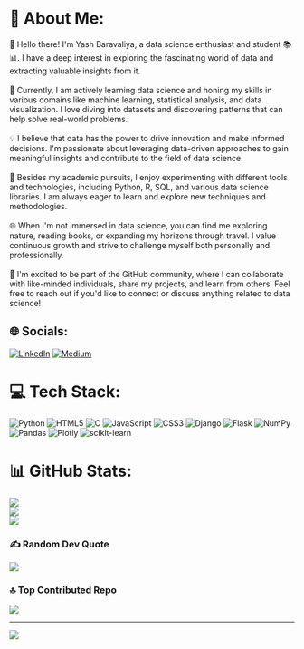 # 💫 About Me:
👋 Hello there! I'm Yash Baravaliya, a data science enthusiast and student 📚📊. I have a deep interest in exploring the fascinating world of data and extracting valuable insights from it.<br><br>🌟 Currently, I am actively learning data science and honing my skills in various domains like machine learning, statistical analysis, and data visualization. I love diving into datasets and discovering patterns that can help solve real-world problems.<br><br>💡 I believe that data has the power to drive innovation and make informed decisions. I'm passionate about leveraging data-driven approaches to gain meaningful insights and contribute to the field of data science.<br><br>🔬 Besides my academic pursuits, I enjoy experimenting with different tools and technologies, including Python, R, SQL, and various data science libraries. I am always eager to learn and explore new techniques and methodologies.<br><br>🌐 When I'm not immersed in data science, you can find me exploring nature, reading books, or expanding my horizons through travel. I value continuous growth and strive to challenge myself both personally and professionally.<br><br>🤝 I'm excited to be part of the GitHub community, where I can collaborate with like-minded individuals, share my projects, and learn from others. Feel free to reach out if you'd like to connect or discuss anything related to data science!


## 🌐 Socials:
[![LinkedIn](https://img.shields.io/badge/LinkedIn-%230077B5.svg?logo=linkedin&logoColor=white)](https://linkedin.com/in/yash-baravaliya-12683822b/) [![Medium](https://img.shields.io/badge/Medium-12100E?logo=medium&logoColor=white)](https://medium.com/@yashbaravaliya206) 

# 💻 Tech Stack:
![Python](https://img.shields.io/badge/python-3670A0?style=for-the-badge&logo=python&logoColor=ffdd54) ![HTML5](https://img.shields.io/badge/html5-%23E34F26.svg?style=for-the-badge&logo=html5&logoColor=white) ![C](https://img.shields.io/badge/c-%2300599C.svg?style=for-the-badge&logo=c&logoColor=white) ![JavaScript](https://img.shields.io/badge/javascript-%23323330.svg?style=for-the-badge&logo=javascript&logoColor=%23F7DF1E) ![CSS3](https://img.shields.io/badge/css3-%231572B6.svg?style=for-the-badge&logo=css3&logoColor=white) ![Django](https://img.shields.io/badge/django-%23092E20.svg?style=for-the-badge&logo=django&logoColor=white) ![Flask](https://img.shields.io/badge/flask-%23000.svg?style=for-the-badge&logo=flask&logoColor=white) ![NumPy](https://img.shields.io/badge/numpy-%23013243.svg?style=for-the-badge&logo=numpy&logoColor=white) ![Pandas](https://img.shields.io/badge/pandas-%23150458.svg?style=for-the-badge&logo=pandas&logoColor=white) ![Plotly](https://img.shields.io/badge/Plotly-%233F4F75.svg?style=for-the-badge&logo=plotly&logoColor=white) ![scikit-learn](https://img.shields.io/badge/scikit--learn-%23F7931E.svg?style=for-the-badge&logo=scikit-learn&logoColor=white)
# 📊 GitHub Stats:
![](https://github-readme-stats.vercel.app/api?username=YashBaravaliya&theme=radical&hide_border=true&include_all_commits=false&count_private=false)<br/>
![](https://github-readme-streak-stats.herokuapp.com/?user=YashBaravaliya&theme=radical&hide_border=true)<br/>
![](https://github-readme-stats.vercel.app/api/top-langs/?username=YashBaravaliya&theme=radical&hide_border=true&include_all_commits=false&count_private=false&layout=compact)

### ✍️ Random Dev Quote
![](https://quotes-github-readme.vercel.app/api?type=horizontal&theme=radical)

### 🔝 Top Contributed Repo
![](https://github-contributor-stats.vercel.app/api?username=YashBaravaliya&limit=5&theme=dark&combine_all_yearly_contributions=true)

---
[![](https://visitcount.itsvg.in/api?id=YashBaravaliya&icon=0&color=0)](https://visitcount.itsvg.in)

<!-- Proudly created with GPRM ( https://gprm.itsvg.in ) -->
